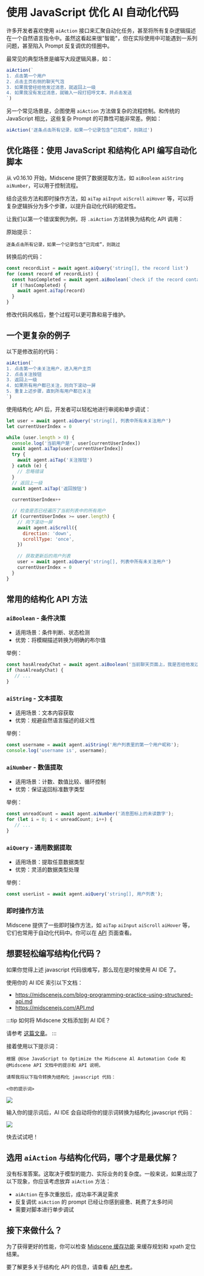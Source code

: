 # 使用 JavaScript 优化 AI 自动化代码

许多开发者喜欢使用 `aiAction` 接口来汇聚自动化任务，甚至将所有复杂逻辑描述在一个自然语言指令中。虽然这看起来很"智能"，但在实际使用中可能遇到一系列问题，甚至陷入 Prompt 反复调优的怪圈中。

最常见的典型场景是编写大段逻辑风暴，如：

```javascript
aiAction(`
1. 点击第一个用户
2. 点击主页右侧的聊天气泡
3. 如果我曾经给他发过消息，就返回上一级
4. 如果我没有发过消息，就输入一段打招呼文本，并点击发送
`)
```

另一个常见场景是，企图使用 `aiAction` 方法做复杂的流程控制。和传统的 JavaScript 相比，这些复杂 Prompt 的可靠性可能非常差。例如：

```javascript
aiAction('逐条点击所有记录，如果一个记录包含“已完成”，则跳过')
```

## 优化路径：使用 JavaScript 和结构化 API 编写自动化脚本

从 v0.16.10 开始，Midscene 提供了数据提取方法，如 `aiBoolean` `aiString` `aiNumber`，可以用于控制流程。

结合这些方法和即时操作方法，如 `aiTap` `aiInput` `aiScroll` `aiHover` 等，可以将复杂逻辑拆分为多个步骤，以提升自动化代码的稳定性。

让我们以第一个错误案例为例，将 `.aiAction` 方法转换为结构化 API 调用：

原始提示：

```
逐条点击所有记录，如果一个记录包含“已完成”，则跳过
```

转换后的代码：

```javascript
const recordList = await agent.aiQuery('string[], the record list')
for (const record of recordList) {
  const hasCompleted = await agent.aiBoolean(`check if the record contains the text "completed"`)
  if (!hasCompleted) {
    await agent.aiTap(record)
  }
}
```

修改代码风格后，整个过程可以更可靠和易于维护。

## 一个更复杂的例子

以下是修改前的代码：

```javascript
aiAction(`
1. 点击第一个未关注用户，进入用户主页
2. 点击关注按钮
3. 返回上一级
4. 如果所有用户都已关注，则向下滚动一屏
5. 重复上述步骤，直到所有用户都已关注
`)
```

使用结构化 API 后，开发者可以轻松地进行审阅和单步调试：

```javascript
let user = await agent.aiQuery('string[], 列表中所有未关注用户')
let currentUserIndex = 0

while (user.length > 0) {
  console.log('当前用户是', user[currentUserIndex])
  await agent.aiTap(user[currentUserIndex])
  try {
    await agent.aiTap('关注按钮')
  } catch (e) {
    // 忽略错误
  }
  // 返回上一级
  await agent.aiTap('返回按钮')
  
  currentUserIndex++

  // 检查是否已经遍历了当前列表中的所有用户
  if (currentUserIndex >= user.length) {
    // 向下滚动一屏
    await agent.aiScroll({
      direction: 'down',
      scrollType: 'once',
    })
    
    // 获取更新后的用户列表
    user = await agent.aiQuery('string[], 列表中所有未关注用户')
    currentUserIndex = 0
  }
}
```

## 常用的结构化 API 方法

### `aiBoolean` - 条件决策

* 适用场景：条件判断、状态检测
* 优势：将模糊描述转换为明确的布尔值

举例：
```javascript
const hasAlreadyChat = await agent.aiBoolean('当前聊天页面上，我是否给他发过消息');
if (hasAlreadyChat) {
   // ...
}
```

### `aiString` - 文本提取 

* 适用场景：文本内容获取
* 优势：规避自然语言描述的歧义性

举例：
```javascript
const username = await agent.aiString('用户列表里的第一个用户昵称');
console.log('username is', username);
```

### `aiNumber` - 数值提取

* 适用场景：计数、数值比较、循环控制
* 优势：保证返回标准数字类型

举例：
```javascript
const unreadCount = await agent.aiNumber('消息图标上的未读数字');
for (let i = 0; i < unreadCount; i++) {
   // ...
}
``` 

### `aiQuery` - 通用数据提取

* 适用场景：提取任意数据类型
* 优势：灵活的数据类型处理

举例：
```javascript
const userList = await agent.aiQuery('string[], 用户列表');
```

### 即时操作方法

Midscene 提供了一些即时操作方法，如 `aiTap` `aiInput` `aiScroll` `aiHover` 等，它们也常用于自动化代码中。你可以在 [API](./API) 页面查看。

## 想要轻松编写结构化代码？

如果你觉得上述 javascript 代码很难写，那么现在是时候使用 AI IDE 了。

使用你的 AI IDE 索引以下文档：

- https://midscenejs.com/blog-programming-practice-using-structured-api.md
- https://midscenejs.com/API.md

:::tip
如何将 Midscene 文档添加到 AI IDE？

请参考 [这篇文章](./llm-txt.mdx#usage)。
:::

接着使用以下提示词：

```
根据 @Use JavaScript to Optimize the Midscene Al Automation Code 和 @Midscene API 文档中的提示和 API 说明，

请帮我将以下指令转换为结构化 javascript 代码：

<你的提示词>
```

![](/blog/ai-ide-convert-prompt.png)

输入你的提示词后，AI IDE 会自动将你的提示词转换为结构化 javascript 代码：

![](/blog/ai-ide-convert-prompt-result.png)

快去试试吧！

## 选用 `aiAction` 与结构化代码，哪个才是最优解？

没有标准答案。这取决于模型的能力、实际业务的复杂度。一般来说，如果出现了以下现象，你应该考虑放弃 `aiAction` 方法：

- `aiAction` 在多次重放后，成功率不满足需求
- 反复调优 `aiAction` 的 prompt 已经让你感到疲惫、耗费了太多时间
- 需要对脚本进行单步调试

## 接下来做什么？

为了获得更好的性能，你可以检查 [Midscene 缓存功能](./caching) 来缓存规划和 xpath 定位结果。

要了解更多关于结构化 API 的信息，请查看 [API 参考](./API)。

